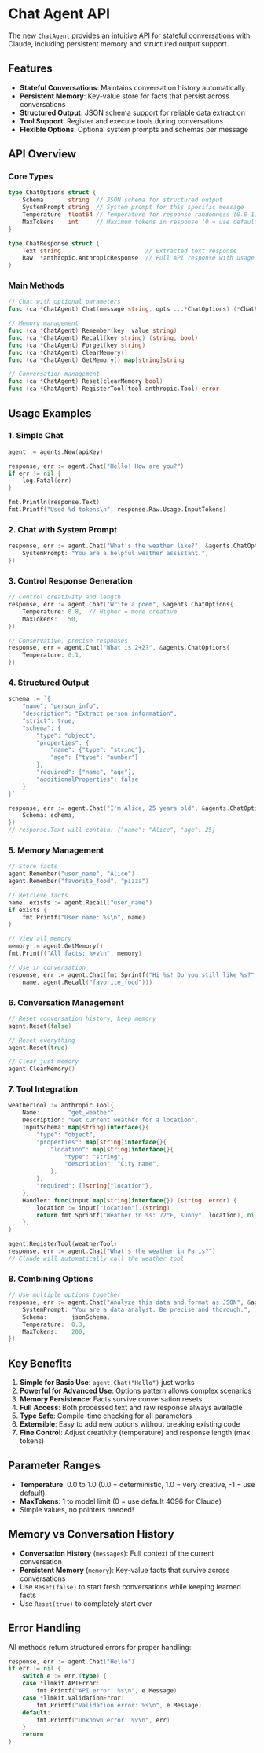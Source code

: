 # Chat Agent API

The new `ChatAgent` provides an intuitive API for stateful conversations with Claude, including persistent memory and structured output support.

## Features

- **Stateful Conversations**: Maintains conversation history automatically
- **Persistent Memory**: Key-value store for facts that persist across conversations
- **Structured Output**: JSON schema support for reliable data extraction
- **Tool Support**: Register and execute tools during conversations
- **Flexible Options**: Optional system prompts and schemas per message

## API Overview

### Core Types

```go
type ChatOptions struct {
    Schema       string  // JSON schema for structured output
    SystemPrompt string  // System prompt for this specific message
    Temperature  float64 // Temperature for response randomness (0.0-1.0, -1 = use default)
    MaxTokens    int     // Maximum tokens in response (0 = use default)
}

type ChatResponse struct {
    Text string                        // Extracted text response
    Raw  *anthropic.AnthropicResponse  // Full API response with usage stats
}
```

### Main Methods

```go
// Chat with optional parameters
func (ca *ChatAgent) Chat(message string, opts ...*ChatOptions) (*ChatResponse, error)

// Memory management
func (ca *ChatAgent) Remember(key, value string)
func (ca *ChatAgent) Recall(key string) (string, bool)
func (ca *ChatAgent) Forget(key string)
func (ca *ChatAgent) ClearMemory()
func (ca *ChatAgent) GetMemory() map[string]string

// Conversation management
func (ca *ChatAgent) Reset(clearMemory bool)
func (ca *ChatAgent) RegisterTool(tool anthropic.Tool) error
```

## Usage Examples

### 1. Simple Chat

```go
agent := agents.New(apiKey)

response, err := agent.Chat("Hello! How are you?")
if err != nil {
    log.Fatal(err)
}

fmt.Println(response.Text)
fmt.Printf("Used %d tokens\n", response.Raw.Usage.InputTokens)
```

### 2. Chat with System Prompt

```go
response, err := agent.Chat("What's the weather like?", &agents.ChatOptions{
    SystemPrompt: "You are a helpful weather assistant.",
})
```

### 3. Control Response Generation

```go
// Control creativity and length
response, err := agent.Chat("Write a poem", &agents.ChatOptions{
    Temperature: 0.8,  // Higher = more creative
    MaxTokens:   50,
})

// Conservative, precise responses
response, err = agent.Chat("What is 2+2?", &agents.ChatOptions{
    Temperature: 0.1,
})
```

### 4. Structured Output

```go
schema := `{
    "name": "person_info",
    "description": "Extract person information",
    "strict": true,
    "schema": {
        "type": "object",
        "properties": {
            "name": {"type": "string"},
            "age": {"type": "number"}
        },
        "required": ["name", "age"],
        "additionalProperties": false
    }
}`

response, err := agent.Chat("I'm Alice, 25 years old", &agents.ChatOptions{
    Schema: schema,
})
// response.Text will contain: {"name": "Alice", "age": 25}
```

### 5. Memory Management

```go
// Store facts
agent.Remember("user_name", "Alice")
agent.Remember("favorite_food", "pizza")

// Retrieve facts
name, exists := agent.Recall("user_name")
if exists {
    fmt.Printf("User name: %s\n", name)
}

// View all memory
memory := agent.GetMemory()
fmt.Printf("All facts: %+v\n", memory)

// Use in conversation
response, err := agent.Chat(fmt.Sprintf("Hi %s! Do you still like %s?", 
    name, agent.Recall("favorite_food")))
```

### 6. Conversation Management

```go
// Reset conversation history, keep memory
agent.Reset(false)

// Reset everything
agent.Reset(true)

// Clear just memory
agent.ClearMemory()
```

### 7. Tool Integration

```go
weatherTool := anthropic.Tool{
    Name:        "get_weather",
    Description: "Get current weather for a location",
    InputSchema: map[string]interface{}{
        "type": "object",
        "properties": map[string]interface{}{
            "location": map[string]interface{}{
                "type": "string",
                "description": "City name",
            },
        },
        "required": []string{"location"},
    },
    Handler: func(input map[string]interface{}) (string, error) {
        location := input["location"].(string)
        return fmt.Sprintf("Weather in %s: 72°F, sunny", location), nil
    },
}

agent.RegisterTool(weatherTool)
response, err := agent.Chat("What's the weather in Paris?")
// Claude will automatically call the weather tool
```

### 8. Combining Options

```go
// Use multiple options together
response, err := agent.Chat("Analyze this data and format as JSON", &agents.ChatOptions{
    SystemPrompt: "You are a data analyst. Be precise and thorough.",
    Schema:       jsonSchema,
    Temperature:  0.3,
    MaxTokens:    200,
})
```

## Key Benefits

1. **Simple for Basic Use**: `agent.Chat("Hello")` just works
2. **Powerful for Advanced Use**: Options pattern allows complex scenarios
3. **Memory Persistence**: Facts survive conversation resets
4. **Full Access**: Both processed text and raw response always available
5. **Type Safe**: Compile-time checking for all parameters
6. **Extensible**: Easy to add new options without breaking existing code
7. **Fine Control**: Adjust creativity (temperature) and response length (max tokens)

## Parameter Ranges

- **Temperature**: 0.0 to 1.0 (0.0 = deterministic, 1.0 = very creative, -1 = use default)
- **MaxTokens**: 1 to model limit (0 = use default 4096 for Claude)
- Simple values, no pointers needed!

## Memory vs Conversation History

- **Conversation History** (`messages`): Full context of the current conversation
- **Persistent Memory** (`memory`): Key-value facts that survive across conversations
- Use `Reset(false)` to start fresh conversations while keeping learned facts
- Use `Reset(true)` to completely start over

## Error Handling

All methods return structured errors for proper handling:

```go
response, err := agent.Chat("Hello")
if err != nil {
    switch e := err.(type) {
    case *llmkit.APIError:
        fmt.Printf("API error: %s\n", e.Message)
    case *llmkit.ValidationError:
        fmt.Printf("Validation error: %s\n", e.Message)
    default:
        fmt.Printf("Unknown error: %v\n", err)
    }
    return
}
```
